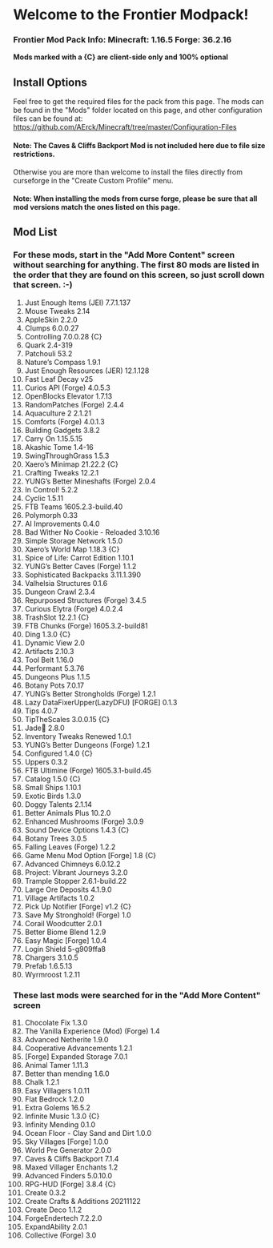 # Welcome to the Frontier Modpack!
### Frontier Mod Pack Info: Minecraft: 1.16.5 Forge: 36.2.16
**Mods marked with a {C} are client-side only and 100% optional**

## Install Options
Feel free to get the required files for the pack from this page. The mods can be found in the "Mods" folder located on this page, and other configuration files can be found at: https://github.com/AErck/Minecraft/tree/master/Configuration-Files
#### Note: The Caves & Cliffs Backport Mod is not included here due to file size restrictions.

Otherwise you are more than welcome to install the files directly from curseforge in the "Create Custom Profile" menu.
#### Note: When installing the mods from curse forge, please be sure that all mod versions match the ones listed on this page.

## Mod List
### For these mods, start in the "Add More Content" screen without searching for anything. The first 80 mods are listed in the order that they are found on this screen, so just scroll down that screen. :-)

1. Just Enough Items (JEI) 7.7.1.137
2. Mouse Tweaks 2.14
3. AppleSkin 2.2.0
4. Clumps 6.0.0.27
5. Controlling 7.0.0.28 {C}
6. Quark 2.4-319
7. Patchouli 53.2
8. Nature’s Compass 1.9.1
9. Just Enough Resources (JER) 12.1.128
10. Fast Leaf Decay v25
11. Curios API (Forge) 4.0.5.3
12. OpenBlocks Elevator 1.7.13
13. RandomPatches (Forge) 2.4.4
14. Aquaculture 2 2.1.21
15. Comforts (Forge) 4.0.1.3
16. Building Gadgets 3.8.2
17. Carry On 1.15.5.15
18. Akashic Tome 1.4-16
19. SwingThroughGrass 1.5.3
20. Xaero’s Minimap 21.22.2 {C}
21. Crafting Tweaks 12.2.1
22. YUNG’s Better Mineshafts (Forge) 2.0.4
23. In Control! 5.2.2
24. Cyclic 1.5.11
25. FTB Teams 1605.2.3-build.40
26. Polymorph 0.33
27. AI Improvements 0.4.0
28. Bad Wither No Cookie - Reloaded 3.10.16
29. Simple Storage Network 1.5.0
30. Xaero’s World Map 1.18.3 {C}
31. Spice of Life: Carrot Edition 1.10.1
32. YUNG’s Better Caves (Forge) 1.1.2
33. Sophisticated Backpacks 3.11.1.390
34. Valhelsia Structures 0.1.6
35. Dungeon Crawl 2.3.4
36. Repurposed Structures (Forge) 3.4.5
37. Curious Elytra (Forge) 4.0.2.4
38. TrashSlot 12.2.1 {C}
39. FTB Chunks (Forge) 1605.3.2-build81
40. Ding 1.3.0 {C}
41. Dynamic View 2.0
42. Artifacts 2.10.3
43. Tool Belt 1.16.0
44. Performant 5.3.76
45. Dungeons Plus 1.1.5
46. Botany Pots 7.0.17
47. YUNG’s Better Strongholds (Forge) 1.2.1
48. Lazy DataFixerUpper(LazyDFU) [FORGE] 0.1.3
49. Tips 4.0.7
50. TipTheScales 3.0.0.15 {C}
51. Jade🔎 2.8.0
52. Inventory Tweaks Renewed 1.0.1
53. YUNG’s Better Dungeons (Forge) 1.2.1
54. Configured 1.4.0 {C}
55. Uppers 0.3.2
56. FTB Ultimine (Forge) 1605.3.1-build.45
57. Catalog 1.5.0 {C}
58. Small Ships 1.10.1
59. Exotic Birds 1.3.0
60. Doggy Talents 2.1.14
61. Better Animals Plus 10.2.0
62. Enhanced Mushrooms (Forge) 3.0.9
63. Sound Device Options 1.4.3 {C}
64. Botany Trees 3.0.5
65. Falling Leaves (Forge) 1.2.2
66. Game Menu Mod Option [Forge] 1.8 {C}
67. Advanced Chimneys 6.0.12.2
68. Project: Vibrant Journeys 3.2.0
69. Trample Stopper 2.6.1-build.22
70. Large Ore Deposits 4.1.9.0
71. Village Artifacts 1.0.2
72. Pick Up Notifier [Forge] v1.2 {C}
73. Save My Stronghold! (Forge) 1.0
74. Corail Woodcutter 2.0.1
75. Better Biome Blend 1.2.9
76. Easy Magic [Forge] 1.0.4
77. Login Shield 5-g909ffa8
78. Chargers 3.1.0.5
79. Prefab 1.6.5.13
80. Wyrmroost 1.2.11

### These last mods were searched for in the "Add More Content" screen

81. Chocolate Fix 1.3.0
82. The Vanilla Experience (Mod) (Forge) 1.4
83. Advanced Netherite 1.9.0
84. Cooperative Advancements 1.2.1
85. [Forge] Expanded Storage 7.0.1
86. Animal Tamer 1.11.3
87. Better than mending 1.6.0
88. Chalk 1.2.1
89. Easy Villagers 1.0.11
90. Flat Bedrock 1.2.0
91. Extra Golems 16.5.2
92. Infinite Music 1.3.0 {C}
93. Infinity Mending 0.1.0
94. Ocean Floor - Clay Sand and Dirt 1.0.0
95. Sky Villages [Forge] 1.0.0
96. World Pre Generator 2.0.0
97. Caves & Cliffs Backport 7.1.4
98. Maxed Villager Enchants 1.2
99. Advanced Finders 5.0.10.0
100. RPG-HUD [Forge] 3.8.4 {C}
101. Create 0.3.2
102. Create Crafts & Additions 20211122
103. Create Deco 1.1.2
104. ForgeEndertech 7.2.2.0
105. ExpandAbility 2.0.1
106. Collective (Forge) 3.0
